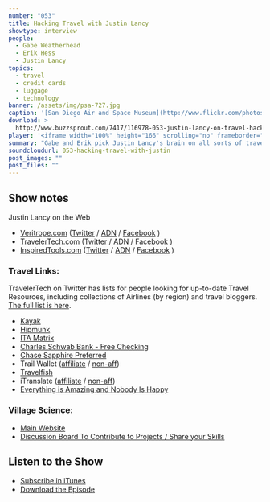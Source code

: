 ```yaml
---
number: "053"
title: Hacking Travel with Justin Lancy
showtype: interview
people:
  - Gabe Weatherhead
  - Erik Hess
  - Justin Lancy
topics:
  - travel
  - credit cards
  - luggage
  - technology
banner: /assets/img/psa-727.jpg
caption: '[San Diego Air and Space Museum](http://www.flickr.com/photos/sdasmarchives/6555507887/)'
download: >
  http://www.buzzsprout.com/7417/116978-053-justin-lancy-on-travel-hacking.mp3
player: '<iframe width="100%" height="166" scrolling="no" frameborder="no" src="https://w.soundcloud.com/player/?url=https%3A//api.soundcloud.com/tracks/125811468%3Fsecret_token%3Ds-IQoZv&amp;color=ff6600&amp;auto_play=false&amp;show_artwork=true"></iframe>'
summary: "Gabe and Erik pick Justin Lancy's brain on all sorts of travel-related topics, from finding good deals and picking good travel spots, to choosing the right things to pack."
soundcloudurl: 053-hacking-travel-with-justin
post_images: ""
post_files: ""
---
```


## Show notes

Justin Lancy on the Web

* [Veritrope.com][1] ([Twitter][2] / [ADN][3] / [Facebook][4] )
* [TravelerTech.com][5] ([Twitter][6] / [ADN][7] / [Facebook][8] )
* [InspiredTools.com][9] ([Twitter][10] / [ADN][11] / [Facebook][12] )

### Travel Links:

TravelerTech on Twitter has lists for people looking for up-to-date
Travel Resources, including collections of Airlines (by region) and travel bloggers.
[The full list is here][13].

* [Kayak][14]
* [Hipmunk][15]
* [ITA Matrix][16]
* [Charles Schwab Bank - Free Checking][17]
* [Chase Sapphire Preferred][18]
* Trail Wallet ([affiliate][19] / [non-aff][20])
* [Travelfish][22]
* iTranslate ([affiliate][23] / [non-aff][24])
* [Everything is Amazing and Nobody Is Happy](http://www.dailymotion.com/video/x8m5d0_everything-is-amazing-and-nobody-i_fun)

### Village Science:
* [Main Website][25]
* [Discussion Board To Contribute to Projects / Share your Skills][26]

## Listen to the Show

* [Subscribe in iTunes](http://itunes.apple.com/us/podcast/generational/id561551485)
* [Download the Episode](http://www.buzzsprout.com/7417/116978-053-justin-lancy-on-travel-hacking.mp3)

[1]: http://veritrope.com
[2]: https://twitter.com/Veritrope
[3]: https://alpha.app.net/Veritrope
[4]: https://facebook.com/Veritrope
[5]: http://TravelerTech.com
[6]: https://twitter.com/TravelerTech
[7]: https://alpha.app.net/TravelerTech
[8]: https://facebook.com/TravelerTech
[9]: http://InspiredTools.com
[10]: https://twitter.com/InspiredTools
[11]: https://alpha.app.net/InspiredTools
[12]: https://facebook.com/InspiredTools
[13]: https://twitter.com/travelertech/lists
[14]: http://kayak.com
[15]: http://www.hipmunk.com/
[16]: http://matrix.itasoftware.com/
[17]: http://www.schwab.com/public/schwab/banking_lending/checking_account
[18]: https://creditcards.chase.com/credit-cards/sapphire-preferred-card.aspx
[19]: https://itunes.apple.com/us/app/trail-wallet-travel-budget/id547171665?mt=8&uo=4&at=10layB
[20]: https://itunes.apple.com/us/app/trail-wallet-travel-budget/id547171665?mt=8&uo=4
[21]: http://tripit.com
[22]: http://travelfish.org
[23]: https://itunes.apple.com/us/app/itranslate-voice/id522626820?mt=8&uo=4&at=10layB
[24]: https://itunes.apple.com/us/app/itranslate-voice/id522626820?mt=8&uo=4
[25]: http://villagescience.org
[26]: http://discuss.villagescience.org
